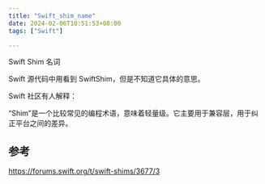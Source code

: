 ```yaml
---
title: "Swift_shim_name"
date: 2024-02-06T10:51:53+08:00
tags: ["Swift"]

---
```


Swift Shim 名词

Swift 源代码中用看到 SwiftShim，但是不知道它具体的意思。

Swift 社区有人解释：

“Shim”是一个比较常见的编程术语，意味着轻量级。它主要用于兼容层，用于纠正平台之间的差异。

## 参考

https://forums.swift.org/t/swift-shims/3677/3
